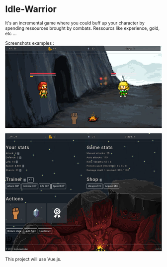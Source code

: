 # Idle-Warrior

It's an incremental game where you could buff up your character by spending ressources brought by combats.
Ressourcs like experience, gold, etc ...

Screenshots examples :
![Screen 1](screen01.png)

![Screen 2](screen02.png)





This project will use Vue.js.

